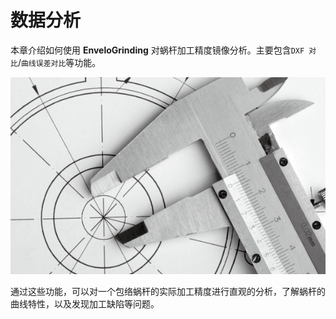 # 数据分析

本章介绍如何使用 **EnveloGrinding** 对蜗杆加工精度镜像分析。主要包含`DXF 对比`/`曲线误差对比`等功能。

![img](resources/main.png)

通过这些功能，可以对一个包络蜗杆的实际加工精度进行直观的分析，了解蜗杆的曲线特性，以及发现加工缺陷等问题。
